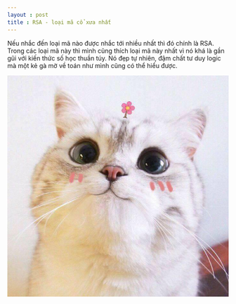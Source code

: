 ```yaml
---
layout : post 
title : RSA - loại mã cổ xưa nhất  
---  
```


Nếu nhắc đến loại mã nào được nhắc tới nhiều nhất thì đó chính là RSA. Trong các loại mã này thì mình cũng thích loại mã này nhất vì nó khá là gần gũi với kiến thức số học thuần túy. Nó đẹp tự nhiên, đậm chất tư duy logic mà một kẻ gà mờ về toán như mình cũng có thể hiểu được.    

![](/img/meo19.jpg)    



